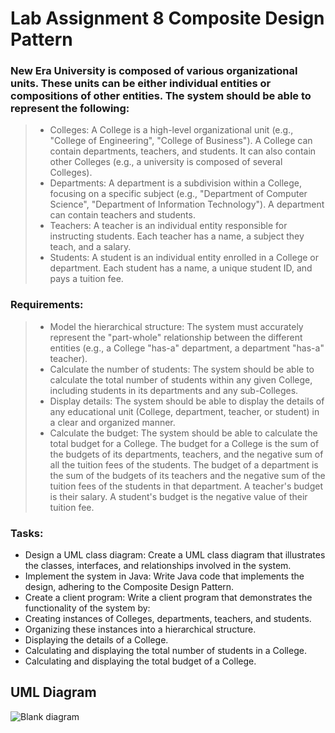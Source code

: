 # Lab Assignment 8 Composite Design Pattern

### New Era University is composed of various organizational units. These units can be either individual entities or compositions of other entities. The system should be able to represent the following:

> - Colleges: A College is a high-level organizational unit (e.g., "College of Engineering", "College of Business"). A College can contain departments, teachers, and students. It can also contain other Colleges (e.g., a university is composed of several Colleges).
> - Departments: A department is a subdivision within a College, focusing on a specific subject (e.g., "Department of Computer Science", "Department of Information Technology"). A department can contain teachers and students.
> - Teachers: A teacher is an individual entity responsible for instructing students. Each teacher has a name, a subject they teach, and a salary.
> - Students: A student is an individual entity enrolled in a College or department. Each student has a name, a unique student ID, and pays a tuition fee.


### Requirements:
> - Model the hierarchical structure: The system must accurately represent the "part-whole" relationship between the different entities (e.g., a College "has-a" department, a department "has-a" teacher).
> - Calculate the number of students: The system should be able to calculate the total number of students within any given College, including students in its departments and any sub-Colleges.
> - Display details: The system should be able to display the details of any educational unit (College, department, teacher, or student) in a clear and organized manner.
> - Calculate the budget: The system should be able to calculate the total budget for a College. The budget for a College is the sum of the budgets of its departments, teachers, and the negative sum of all the tuition fees of the students. The budget of a department is the sum of the budgets of its teachers and the negative sum of the tuition fees of the students in that department. A teacher's budget is their salary. A student's budget is the negative value of their tuition fee.

### Tasks:
- Design a UML class diagram: Create a UML class diagram that illustrates the classes, interfaces, and relationships involved in the system.
- Implement the system in Java: Write Java code that implements the design, adhering to the Composite Design Pattern.
- Create a client program: Write a client program that demonstrates the functionality of the system by:
- Creating instances of Colleges, departments, teachers, and students.
- Organizing these instances into a hierarchical structure.
- Displaying the details of a College.
- Calculating and displaying the total number of students in a College.
- Calculating and displaying the total budget of a College.

## UML Diagram
![Blank diagram](https://github.com/user-attachments/assets/5d275dbe-67c5-4d67-b6a3-51096870ece1)
